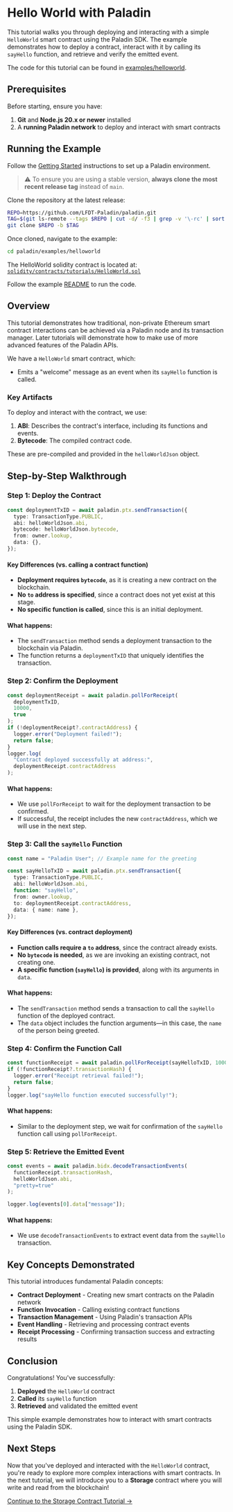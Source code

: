 # Hello World with Paladin

This tutorial walks you through deploying and interacting with a simple `HelloWorld` smart contract using the Paladin SDK. The example demonstrates how to deploy a contract, interact with it by calling its `sayHello` function, and retrieve and verify the emitted event.

The code for this tutorial can be found in [examples/helloworld](https://github.com/LFDT-Paladin/paladin/blob/main/examples/helloworld).

## Prerequisites

Before starting, ensure you have:

1. **Git** and **Node.js 20.x or newer** installed
2. A **running Paladin network** to deploy and interact with smart contracts

## Running the Example

Follow the [Getting Started](../../getting-started/installation/) instructions to set up a Paladin environment.

> ⚠️ To ensure you are using a stable version, **always clone the most recent release tag** instead of `main`.

Clone the repository at the latest release:

```bash
REPO=https://github.com/LFDT-Paladin/paladin.git
TAG=$(git ls-remote --tags $REPO | cut -d/ -f3 | grep -v '\-rc' | sort -V | tail -n1)
git clone $REPO -b $TAG
```

Once cloned, navigate to the example:

```bash
cd paladin/examples/helloworld
```

The HelloWorld solidity contract is located at: [`solidity/contracts/tutorials/HelloWorld.sol`](https://github.com/LFDT-Paladin/paladin/blob/main/solidity/contracts/tutorials/HelloWorld.sol)

Follow the example [README](https://github.com/LFDT-Paladin/paladin/blob/main/examples/helloworld/README.md) to run the code.

## Overview

This tutorial demonstrates how traditional, non-private Ethereum smart contract interactions can be achieved via a Paladin node and its transaction manager. Later tutorials will demonstrate how to make use of more advanced features of the Paladin APIs.

We have a `HelloWorld` smart contract, which:

- Emits a "welcome" message as an event when its `sayHello` function is called.

### Key Artifacts

To deploy and interact with the contract, we use:

1. **ABI**: Describes the contract's interface, including its functions and events.
2. **Bytecode**: The compiled contract code.

These are pre-compiled and provided in the `helloWorldJson` object.

## Step-by-Step Walkthrough

### Step 1: Deploy the Contract

```typescript
const deploymentTxID = await paladin.ptx.sendTransaction({
  type: TransactionType.PUBLIC,
  abi: helloWorldJson.abi,
  bytecode: helloWorldJson.bytecode,
  from: owner.lookup,
  data: {},
});
```

#### Key Differences (vs. calling a contract function)

- **Deployment requires `bytecode`**, as it is creating a new contract on the blockchain.
- **No `to` address is specified**, since a contract does not yet exist at this stage.
- **No specific function is called**, since this is an initial deployment.

#### What happens:

- The `sendTransaction` method sends a deployment transaction to the blockchain via Paladin.
- The function returns a `deploymentTxID` that uniquely identifies the transaction.

### Step 2: Confirm the Deployment

```typescript
const deploymentReceipt = await paladin.pollForReceipt(
  deploymentTxID,
  10000,
  true
);
if (!deploymentReceipt?.contractAddress) {
  logger.error("Deployment failed!");
  return false;
}
logger.log(
  "Contract deployed successfully at address:",
  deploymentReceipt.contractAddress
);
```

#### What happens:

- We use `pollForReceipt` to wait for the deployment transaction to be confirmed.
- If successful, the receipt includes the new `contractAddress`, which we will use in the next step.

### Step 3: Call the `sayHello` Function

```typescript
const name = "Paladin User"; // Example name for the greeting

const sayHelloTxID = await paladin.ptx.sendTransaction({
  type: TransactionType.PUBLIC,
  abi: helloWorldJson.abi,
  function: "sayHello",
  from: owner.lookup,
  to: deploymentReceipt.contractAddress,
  data: { name: name },
});
```

#### Key Differences (vs. contract deployment)

- **Function calls require a `to` address**, since the contract already exists.
- **No `bytecode` is needed**, as we are invoking an existing contract, not creating one.
- **A specific function (`sayHello`) is provided**, along with its arguments in `data`.

#### What happens:

- The `sendTransaction` method sends a transaction to call the `sayHello` function of the deployed contract.
- The `data` object includes the function arguments—in this case, the `name` of the person being greeted.

### Step 4: Confirm the Function Call

```typescript
const functionReceipt = await paladin.pollForReceipt(sayHelloTxID, 10000, true);
if (!functionReceipt?.transactionHash) {
  logger.error("Receipt retrieval failed!");
  return false;
}
logger.log("sayHello function executed successfully!");
```

#### What happens:

- Similar to the deployment step, we wait for confirmation of the `sayHello` function call using `pollForReceipt`.

### Step 5: Retrieve the Emitted Event

```typescript
const events = await paladin.bidx.decodeTransactionEvents(
  functionReceipt.transactionHash,
  helloWorldJson.abi,
  "pretty=true"
);

logger.log(events[0].data["message"]);
```

#### What happens:

- We use `decodeTransactionEvents` to extract event data from the `sayHello` transaction.

## Key Concepts Demonstrated

This tutorial introduces fundamental Paladin concepts:

- **Contract Deployment** - Creating new smart contracts on the Paladin network
- **Function Invocation** - Calling existing contract functions
- **Transaction Management** - Using Paladin's transaction APIs
- **Event Handling** - Retrieving and processing contract events
- **Receipt Processing** - Confirming transaction success and extracting results

## Conclusion

Congratulations! You've successfully:

1. **Deployed** the `HelloWorld` contract
2. **Called** its `sayHello` function
3. **Retrieved** and validated the emitted event

This simple example demonstrates how to interact with smart contracts using the Paladin SDK.

## Next Steps

Now that you've deployed and interacted with the `HelloWorld` contract, you're ready to explore more complex interactions with smart contracts. In the next tutorial, we will introduce you to a **Storage** contract where you will write and read from the blockchain!

[Continue to the Storage Contract Tutorial →](./public-storage.md)
